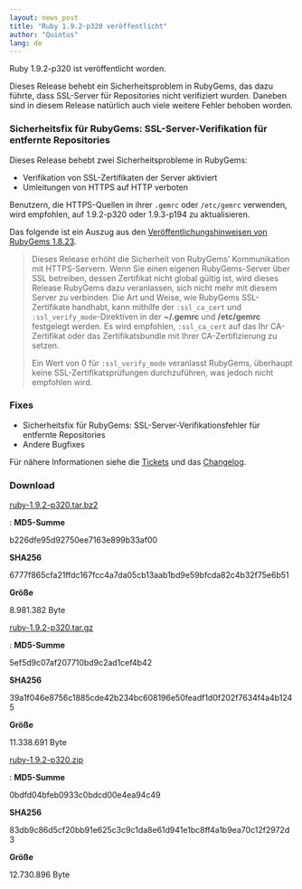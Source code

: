 ```yaml
---
layout: news_post
title: "Ruby 1.9.2-p320 veröffentlicht"
author: "Quintus"
lang: de
---
```


Ruby 1.9.2-p320 ist veröffentlicht worden.

Dieses Release behebt ein Sicherheitsproblem in RubyGems, das dazu
führte, dass SSL-Server für Repositories nicht verifiziert wurden.
Daneben sind in diesem Release natürlich auch viele weitere Fehler
behoben worden.

### Sicherheitsfix für RubyGems: SSL-Server-Verifikation für entfernte Repositories

Dieses Release behebt zwei Sicherheitsprobleme in RubyGems:

* Verifikation von SSL-Zertifikaten der Server aktiviert
* Umleitungen von HTTPS auf HTTP verboten

Benutzern, die HTTPS-Quellen in ihrer `.gemrc` oder `/etc/gemrc`
verwenden, wird empfohlen, auf 1.9.2-p320 oder 1.9.3-p194 zu
aktualisieren.

Das folgende ist ein Auszug aus den [Veröffentlichungshinweisen von
RubyGems 1.8.23][1].

> Dieses Release erhöht die Sicherheit von RubyGems’ Kommunikation mit
> HTTPS-Servern. Wenn Sie einen eigenen RubyGems-Server über SSL
> betreiben, dessen Zertifikat nicht global gültig ist, wird dieses
> Release RubyGems dazu veranlassen, sich nicht mehr mit diesem Server
> zu verbinden.
> Die Art und Weise, wie RubyGems SSL-Zertifikate handhabt, kann
> mithilfe der `:ssl_ca_cert` und `:ssl_verify_mode`-Direktiven in der
> **~/.gemrc** und **/etc/gemrc** festgelegt werden. Es wird empfohlen,
> `:ssl_ca_cert` auf das Ihr CA-Zertifikat oder das Zertifikatsbundle
> mit Ihrer CA-Zertifizierung zu setzen.
> 
> Ein Wert von 0 für `:ssl_verify_mode` veranlasst RubyGems, überhaupt
> keine SSL-Zertifikatsprüfungen durchzuführen, was jedoch nicht
> empfohlen wird.

### Fixes

* Sicherheitsfix für RubyGems: SSL-Server-Verifikationsfehler für
  entfernte Repositories
* Andere Bugfixes

Für nähere Informationen siehe die [Tickets][2] und das [Changelog][3].

### Download

[ruby-1.9.2-p320.tar.bz2][4]

: **MD5-Summe**
  
  b226dfe95d92750ee7163e899b33af00
  
  **SHA256**
  
  6777f865cfa21ffdc167fcc4a7da05cb13aab1bd9e59bfcda82c4b32f75e6b51
  
  **Größe**
  
  8\.981.382 Byte

[ruby-1.9.2-p320.tar.gz][5]

: **MD5-Summe**
  
  5ef5d9c07af207710bd9c2ad1cef4b42
  
  **SHA256**
  
  39a1f046e8756c1885cde42b234bc608196e50feadf1d0f202f7634f4a4b1245
  
  **Größe**
  
  11\.338.691 Byte

[ruby-1.9.2-p320.zip][6]

: **MD5-Summe**
  
  0bdfd04bfeb0933c0bdcd00e4ea94c49
  
  **SHA256**
  
  83db9c86d5cf20bb91e625c3c9c1da8e61d941e1bc8ff4a1b9ea70c12f2972d3
  
  **Größe**
  
  12\.730.896 Byte



[1]: https://github.com/rubygems/rubygems/blob/1.8/History.txt 
[2]: https://bugs.ruby-lang.org/projects/ruby-192/issues?set_filter=1&amp;status_id=5 
[3]: http://svn.ruby-lang.org/repos/ruby/tags/v1_9_2_320/ChangeLog 
[4]: ftp://ftp.ruby-lang.org/pub/ruby/1.9/ruby-1.9.2-p320.tar.bz2 
[5]: ftp://ftp.ruby-lang.org/pub/ruby/1.9/ruby-1.9.2-p320.tar.gz 
[6]: ftp://ftp.ruby-lang.org/pub/ruby/1.9/ruby-1.9.2-p320.zip 
